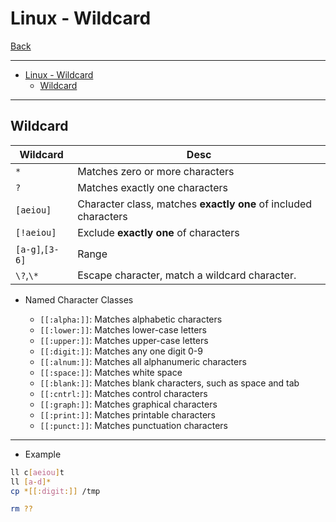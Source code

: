 # Linux - Wildcard

[Back](../../index.md)

---

- [Linux - Wildcard](#linux---wildcard)
  - [Wildcard](#wildcard)

---

## Wildcard

| Wildcard        | Desc                                                            |
| --------------- | --------------------------------------------------------------- |
| `*`             | Matches zero or more characters                                 |
| `?`             | Matches exactly one characters                                  |
| `[aeiou]`       | Character class, matches **exactly one** of included characters |
| `[!aeiou]`      | Exclude **exactly one** of characters                           |
| `[a-g]`,`[3-6]` | Range                                                           |
| `\?`,`\*`       | Escape character, match a wildcard character.                   |

- Named Character Classes

  - `[[:alpha:]]`: Matches alphabetic characters
  - `[[:lower:]]`: Matches lower-case letters
  - `[[:upper:]]`: Matches upper-case letters
  - `[[:digit:]]`: Matches any one digit 0-9
  - `[[:alnum:]]`: Matches all alphanumeric characters
  - `[[:space:]]`: Matches white space
  - `[[:blank:]]`: Matches blank characters, such as space and tab
  - `[[:cntrl:]]`: Matches control characters
  - `[[:graph:]]`: Matches graphical characters
  - `[[:print:]]`: Matches printable characters
  - `[[:punct:]]`: Matches punctuation characters

---

- Example

```sh
ll c[aeiou]t
ll [a-d]*
cp *[[:digit:]] /tmp

rm ??
```

